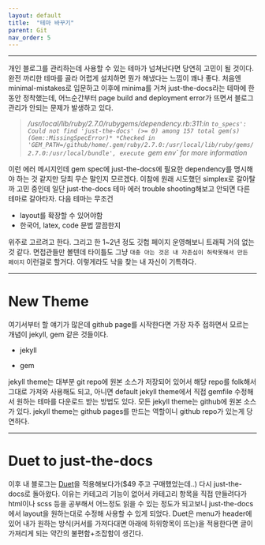 ```yaml
---
layout: default
title:  "테마 바꾸기"
parent: Git
nav_order: 5
---
```


***

개인 블로그를 관리하는데 사용할 수 있는 테마가 넘쳐난다면 당연히 고민이 될 것이다. 완전 까리한 테마를 골라 어렵게 설치하면 뭔가 해냈다는 느낌이 꽤나 좋다. 처음엔 minimal-mistakes로 입문하고 이후에 minima를 거쳐 just-the-docs라는 테마에 한동안 정착했는데, 어느순간부터 page build and deployment error가 뜨면서 블로그 관리가 안되는 문제가 발생하고 있다. 

> */usr/local/lib/ruby/2.7.0/rubygems/dependency.rb:311:in `to_specs': Could not find 'just-the-docs' (>= 0) among 157 total gem(s) (Gem::MissingSpecError)*
> *Checked in 'GEM_PATH=/github/home/.gem/ruby/2.7.0:/usr/local/lib/ruby/gems/2.7.0:/usr/local/bundle', execute `gem env` for more information*

이런 에러 메시지인데 gem spec에 just-the-docs에 필요한 dependency를 명시해야 하는 것 같지만 당최 무슨 말인지 모르겠다. 이참에 원래 시도했던 simplex로 갈아탈까 고민 중인데 일단 just-the-docs 테마 에러 trouble shooting해보고 안되면 다른 테마로 갈아타자. 다음 테마는 무조건

- layout를 확장할 수 있어야함
- 한국어, latex, code 문법 깔끔한지

위주로 고르려고 한다. 그리고 한 1~2년 정도 깃헙 페이지 운영해보니 트래픽 거의 없는 것 같다. 면접관들만 볼텐데 타이틀도 그냥 `대충 아는 것은 내 자존심이 허락못해서 만든 페이지` 이런걸로 할거다. 이렇게라도 낙을 찾는 내 자신이 기특하다. 


***

# New Theme

여기서부터 할 얘기가 많은데 github page를 시작한다면 가장 자주 접하면서 모르는 개념이 jekyll, gem 같은 것들이다. 

- jekyll


- gem


jekyll theme는 대부분 git repo에 원본 소스가 저장되어 있어서 해당 repo를 folk해서 그대로 가져와 사용해도 되고, 아니면 default jekyll theme에서 직접 gemfile 수정해서 원하는 테마를 다운로드 받는 방법도 있다. 모든 jekyll theme는 github에 원본 소스가 있다. jekyll theme는 github pages를 만드는 역할이니 github repo가 있는게 당연하다.


***

# Duet to just-the-docs

이후 내 블로그는 [Duet](https://duet.jekyllthemes.io/)을 적용해보다가($49 주고 구매했었는데..) 다시 just-the-docs로 돌아왔다. 이유는 카테고리 기능이 없어서 카테고리 항목을 직접 만들려다가 html이나 scss 등을 공부해서 어느정도 읽을 수 있는 정도가 되고보니 just-the-docs에서 layout을 원하는대로 수정해 사용할 수 있게 되었다. Duet은 menu가 header에 있어 내가 원하는 방식(커서를 가져다대면 아래에 하위항목이 뜨는)을 적용한다면 글이 가져리게 되는 약간의 불편함+조잡함이 생긴다. 

